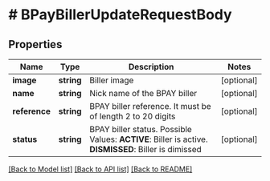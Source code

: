 # # BPayBillerUpdateRequestBody

## Properties

Name | Type | Description | Notes
------------ | ------------- | ------------- | -------------
**image** | **string** | Biller image | [optional]
**name** | **string** | Nick name of the BPAY biller | [optional]
**reference** | **string** | BPAY biller reference. It must be of length 2 to 20 digits | [optional]
**status** | **string** | BPAY biller status. Possible Values: **ACTIVE**: Biller is active. **DISMISSED**: Biller is dimissed | [optional]

[[Back to Model list]](../../README.md#models) [[Back to API list]](../../README.md#endpoints) [[Back to README]](../../README.md)
